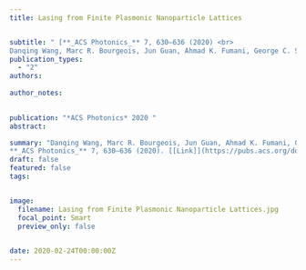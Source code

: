 ```yaml
---
title: Lasing from Finite Plasmonic Nanoparticle Lattices


subtitle: " [**_ACS Photonics_** 7, 630–636 (2020) <br> 
Danqing Wang, Marc R. Bourgeois, Jun Guan, Ahmad K. Fumani, George C. Schatz*, and Teri W. Odom* ](https://pubs.acs.org/doi/full/10.1021/acsphotonics.0c00231)"
publication_types:
  - "2"
authors: 
  
author_notes:
  

publication: "*ACS Photonics* 2020 "
abstract: 

summary: "Danqing Wang, Marc R. Bourgeois, Jun Guan, Ahmad K. Fumani, George C. Schatz*, and Teri W. Odom*  <br>
**_ACS Photonics_** 7, 630–636 (2020). [[Link]](https://pubs.acs.org/doi/full/10.1021/acsphotonics.0c00231)"
draft: false
featured: false
tags:


image:
  filename: Lasing from Finite Plasmonic Nanoparticle Lattices.jpg
  focal_point: Smart
  preview_only: false

 
date: 2020-02-24T00:00:00Z
---
```







